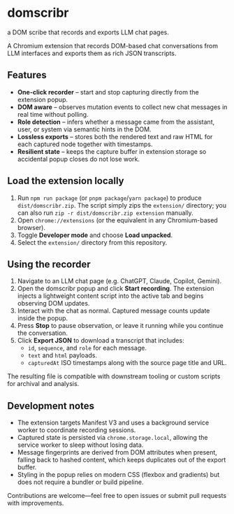 # domscribr

a DOM scribe that records and exports LLM chat pages.

A Chromium extension that records DOM-based chat conversations from LLM interfaces and exports them as rich JSON transcripts.

## Features

- **One-click recorder** – start and stop capturing directly from the extension popup.
- **DOM aware** – observes mutation events to collect new chat messages in real time without polling.
- **Role detection** – infers whether a message came from the assistant, user, or system via semantic hints in the DOM.
- **Lossless exports** – stores both the rendered text and raw HTML for each captured node together with timestamps.
- **Resilient state** – keeps the capture buffer in extension storage so accidental popup closes do not lose work.

## Load the extension locally

1. Run `npm run package` (or `pnpm package`/`yarn package`) to produce `dist/domscribr.zip`. The script simply zips the `extension/` directory; you can also run `zip -r dist/domscribr.zip extension` manually.
2. Open `chrome://extensions` (or the equivalent in any Chromium-based browser).
3. Toggle **Developer mode** and choose **Load unpacked**.
4. Select the `extension/` directory from this repository.

## Using the recorder

1. Navigate to an LLM chat page (e.g. ChatGPT, Claude, Copilot, Gemini).
2. Open the domscribr popup and click **Start recording**. The extension injects a lightweight content script into the active tab and begins observing DOM updates.
3. Interact with the chat as normal. Captured message counts update inside the popup.
4. Press **Stop** to pause observation, or leave it running while you continue the conversation.
5. Click **Export JSON** to download a transcript that includes:
   - `id`, `sequence`, and `role` for each message.
   - `text` and `html` payloads.
   - `capturedAt` ISO timestamps along with the source page title and URL.

The resulting file is compatible with downstream tooling or custom scripts for archival and analysis.

## Development notes

- The extension targets Manifest V3 and uses a background service worker to coordinate recording sessions.
- Captured state is persisted via `chrome.storage.local`, allowing the service worker to sleep without losing data.
- Message fingerprints are derived from DOM attributes when present, falling back to hashed content, which keeps duplicates out of the export buffer.
- Styling in the popup relies on modern CSS (flexbox and gradients) but does not require a bundler or build pipeline.

Contributions are welcome—feel free to open issues or submit pull requests with improvements.
